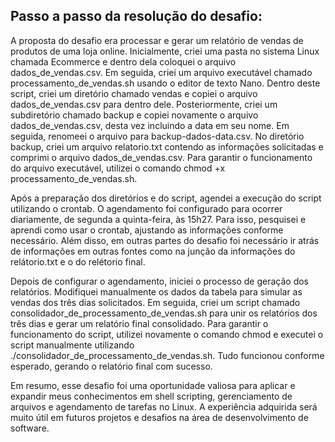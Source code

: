 ## Passo a passo da resolução do desafio:

A proposta do desafio era processar e gerar um relatório de vendas de produtos de uma loja online. Inicialmente, criei uma pasta no sistema Linux chamada Ecommerce e dentro dela coloquei o arquivo dados_de_vendas.csv. Em seguida, criei um arquivo executável chamado processamento_de_vendas.sh usando o editor de texto Nano. Dentro deste script, criei um diretório chamado vendas e copiei o arquivo dados_de_vendas.csv para dentro dele. Posteriormente, criei um subdiretório chamado backup e copiei novamente o arquivo dados_de_vendas.csv, desta vez incluindo a data em seu nome. Em seguida, renomeei o arquivo para backup-dados-data.csv. No diretório backup, criei um arquivo relatorio.txt contendo as informações solicitadas e comprimi o arquivo dados_de_vendas.csv. Para garantir o funcionamento do arquivo executável, utilizei o comando chmod +x processamento_de_vendas.sh.

Após a preparação dos diretórios e do script, agendei a execução do script utilizando o crontab. O agendamento foi configurado para ocorrer diariamente, de segunda a quinta-feira, às 15h27. Para isso, pesquisei e aprendi como usar o crontab, ajustando as informações conforme necessário. Além disso, em outras partes do desafio foi necessário ir atrás de informações em outras fontes como na junção da informações do relátorio.txt e o do relétorio final.

Depois de configurar o agendamento, iniciei o processo de geração dos relatórios. Modifiquei manualmente os dados da tabela para simular as vendas dos três dias solicitados. Em seguida, criei um script chamado consolidador_de_processamento_de_vendas.sh para unir os relatórios dos três dias e gerar um relatório final consolidado. Para garantir o funcionamento do script, utilizei novamente o comando chmod e executei o script manualmente utilizando ./consolidador_de_processamento_de_vendas.sh. Tudo funcionou conforme esperado, gerando o relatório final com sucesso.

Em resumo, esse desafio foi uma oportunidade valiosa para aplicar e expandir meus conhecimentos em shell scripting, gerenciamento de arquivos e agendamento de tarefas no Linux. A experiência adquirida será muito útil em futuros projetos e desafios na área de desenvolvimento de software.